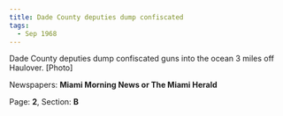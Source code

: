 ```yaml
---  
title: Dade County deputies dump confiscated  
tags:  
  - Sep 1968  
---  
```

  
Dade County deputies dump confiscated guns into the ocean 3 miles off Haulover. [Photo]  
  
Newspapers: **Miami Morning News or The Miami Herald**  
  
Page: **2**, Section: **B** 
